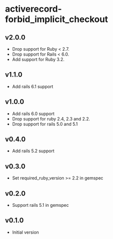 # activerecord-forbid_implicit_checkout

## v2.0.0
- Drop support for Ruby < 2.7.
- Drop support for Rails < 6.0.
- Add support for Ruby 3.2.

## v1.1.0
- Add rails 6.1 support

## v1.0.0
- Add rails 6.0 support
- Drop support for ruby 2.4, 2.3 and 2.2.
- Drop support for rails 5.0 and 5.1

## v0.4.0
- Add rails 5.2 support

## v0.3.0
- Set required_ruby_version >= 2.2 in gemspec

## v0.2.0
- Support rails 5.1 in gemspec

## v0.1.0
- Initial version
